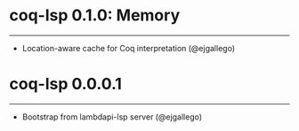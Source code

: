 # coq-lsp 0.1.0: Memory
-----------------------

- Location-aware cache for Coq interpretation (@ejgallego)

# coq-lsp 0.0.0.1
-----------------

- Bootstrap from lambdapi-lsp server (@ejgallego)
